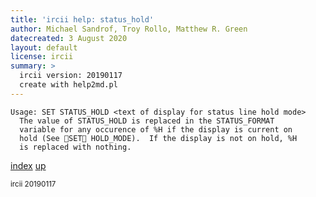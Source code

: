 ```yaml
---
title: 'ircii help: status_hold'
author: Michael Sandrof, Troy Rollo, Matthew R. Green
datecreated: 3 August 2020
layout: default
license: ircii
summary: >
  ircii version: 20190117
  create with help2md.pl
---
```

```
Usage: SET STATUS_HOLD <text of display for status line hold mode>
  The value of STATUS_HOLD is replaced in the STATUS_FORMAT
  variable for any occurence of %H if the display is current on
  hold (See SET HOLD_MODE).  If the display is not on hold, %H
  is replaced with nothing.
```

[index](index.html)
[up](..)

<small> ircii 20190117 </small>
